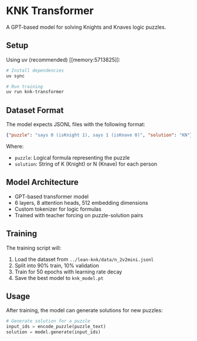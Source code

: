 # KNK Transformer

A GPT-based model for solving Knights and Knaves logic puzzles.

## Setup

Using uv (recommended) [[memory:5713825]]:

```bash
# Install dependencies
uv sync

# Run training
uv run knk-transformer
```

## Dataset Format

The model expects JSONL files with the following format:
```json
{"puzzle": "says 0 (isKnight 1), says 1 (isKnave 0)", "solution": "KN"}
```

Where:
- `puzzle`: Logical formula representing the puzzle
- `solution`: String of K (Knight) or N (Knave) for each person

## Model Architecture

- GPT-based transformer model
- 6 layers, 8 attention heads, 512 embedding dimensions
- Custom tokenizer for logic formulas
- Trained with teacher forcing on puzzle-solution pairs

## Training

The training script will:
1. Load the dataset from `../lean-knk/data/n_2v2mini.jsonl`
2. Split into 90% train, 10% validation
3. Train for 50 epochs with learning rate decay
4. Save the best model to `knk_model.pt`

## Usage

After training, the model can generate solutions for new puzzles:
```python
# Generate solution for a puzzle
input_ids = encode_puzzle(puzzle_text)
solution = model.generate(input_ids)
```


